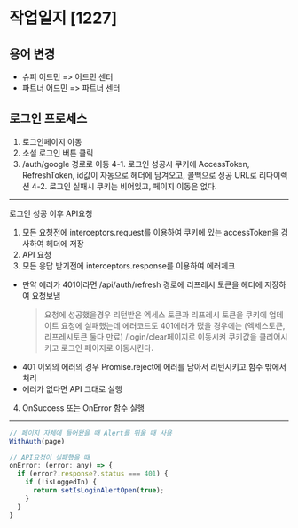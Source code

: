 # 작업일지 [1227]

## 용어 변경
- 슈퍼 어드민 => 어드민 센터
- 파트너 어드민 => 파트너 센터

## 로그인 프로세스
1. 로그인페이지 이동
2. 소셜 로그인 버튼 클릭
3. /auth/google 경로로 이동
4-1. 로그인 성공시 쿠키에 AccessToken, RefreshToken, id값이 자동으로 헤더에 담겨오고, 콜백으로 성공 URL로 리다이렉션
4-2. 로그인 실패시 쿠키는 비어있고, 페이지 이동은 없다.
---
로그인 성공 이후 API요청
1. 모든 요청전에 interceptors.request를 이용하여 쿠키에 있는 accessToken을 검사하여 헤더에 저장
2. API 요청
3. 모든 응답 받기전에 interceptors.response를 이용하여 에러체크
- 만약 에러가 401이라면 /api/auth/refresh 경로에 리프레시 토큰을 헤더에 저장하여 요청보냄
  > 요청에 성공했을경우 리턴받은 엑세스 토큰과 리프레시 토큰을 쿠키에 업데이트
  > 요청에 실패했는데 에러코드도 401에러가 떴을 경우에는 (엑세스토큰, 리프레시토큰 둘다 만료) /login/clear페이지로 이동시켜 쿠키값을 클리어시키고 로그인 페이지로 이동시킨다.
- 401 이외의 에러의 경우 Promise.reject에 에러를 담아서 리턴시키고 함수 밖에서 처리
- 에러가 없다면 API 그대로 실행
4. OnSuccess 또는 OnError 함수 실행
---
```javascript
// 페이지 자체에 들어왔을 때 Alert를 뛰울 때 사용
WithAuth(page)
```
```javascript
// API요청이 실패했을 때
onError: (error: any) => {
  if (error?.response?.status === 401) {
    if (!isLoggedIn) {
      return setIsLoginAlertOpen(true);
    }
  }
}
```